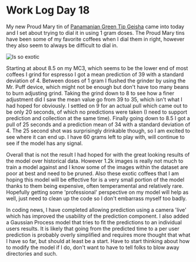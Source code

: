 # Work Log Day 18

My new Proud Mary tin of [Panamanian Green Tip Geisha](https://proudmarycoffee.com/collections/deluxe/products/limited-panama-lamastus-family-estates-elida-green-tip-geisha-asd-natural-100gm-tin) came into today and I set about trying to dial it in using 1 gram doses. The Proud Mary tins have been some of my favorite coffees when I dial them in right, however they also seem to always be difficult to dial in.

![Is so exotic]({{site.url}}/optpresso/blog/img/day-18-exotic.jpg)

Starting at about 8.5 on my MC3, which seems to be the lower end of most coffees I grind for espresso I got a mean prediction of 39 with a standard deviation of 4. Between doses of 1 gram I flushed the grinder by using the Mr. Puff device, which might not be enough but don't have too many beans to burn adjusting grind. Taking the grind down to 8 to see how a finer adjustment did I saw the mean value go from 39 to 35, which isn't what I had hoped for obviously. I settled on 9 for an actual pull which came out to be only 20 seconds, of which no predictions were taken (I need to support prediction and collection at the same time). Finally going down to 8.5 I got a pull of 25 seconds and a prediction mean of 34 with a standard deviation of 4. The 25 second shot was surprisingly drinkable though, so I am excited to see where it can end up. I have 60 grams left to play with, will continue to see if the model has any signal.

Overall that is not the result I had hoped for with the great looking results of the model over historical data. However 1.2k images is really not much to train a model against and I know some of the images within the dataset are poor at best and need to be pruned. Also these exotic coffees that I am hoping this model will be effective for is a very small portion of the model thanks to them being expensive, often temperamental and relatively rare. Hopefully getting some 'professional' perspective on my model will help as well, just need to clean up the code so I don't embarrass myself too badly.

In coding news, I have completed allowing prediction using a camera 'live' which has improved the usability of the prediction component. I also added a Gaussian Process model that tries to fit the predictions to an individual users results. It is likely that going from the predicted time to a per user prediction is probably overly simplified and requires more thought that what I have so far, but should at least be a start. Have to start thinking about how to modify the model if I do, don't want to have to tell folks to blow away directories and such.